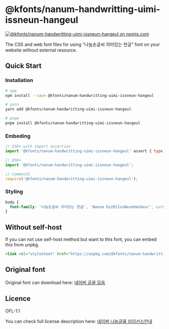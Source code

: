 # @kfonts/nanum-handwritting-uimi-issneun-hangeul

[![@kfonts/nanum-handwritting-uimi-issneun-hangeul on npmjs.com](https://img.shields.io/npm/v/%40kfonts%2Fnanum-handwritting-uimi-issneun-hangeul)](https://www.npmjs.com/package/@kfonts/nanum-handwritting-uimi-issneun-hangeul)

The CSS and web font files for using &OpenCurlyDoubleQuote;나눔손글씨 의미있는 한글&CloseCurlyDoubleQuote; font on your website without external resource.

## Quick Start

### Installation

```sh
# npm
npm install --save @kfonts/nanum-handwritting-uimi-issneun-hangeul

# yarn
yarn add @kfonts/nanum-handwritting-uimi-issneun-hangeul

# pnpm
pnpm install @kfonts/nanum-handwritting-uimi-issneun-hangeul
```

### Embeding

```js
// ES6+ with import assertion
import '@kfonts/nanum-handwritting-uimi-issneun-hangeul' assert { type: 'css' };

// ES6+
import '@kfonts/nanum-handwritting-uimi-issneun-hangeul';

// CommonJS
require('@kfonts/nanum-handwritting-uimi-issneun-hangeul');
```

### Styling

```css
body {
  font-family: '나눔손글씨 의미있는 한글', 'Nanum EuiMiIssNeunHanGeur', cursive;
}
```

## Without self-host

If you can not use self-host method but want to this font, you can embed this from unpkg.

```html
<link rel="stylesheet" href="https://unpkg.com/@kfonts/nanum-handwritting-uimi-issneun-hangeul/index.css" />
```

## Original font

Original font can download here: [네이버 글꼴 모음](https://hangeul.naver.com/font)

## Licence

OFL-1.1

You can check full license description here: [네이버 나눔글꼴 라이선스안내](https://help.naver.com/service/30016/contents/18088?osType=PC&lang=ko)
